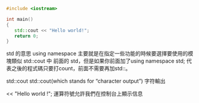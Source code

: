 ```cpp
#include <iostream>

int main()
{
   std::cout << "Hello world!";
   return 0;
}
```

std 的意思
	using namespace
	主要就是在指定一些功能的時候要選擇要使用的模塊類似 std::cout 中 前面的 std，但是如果你前面加了using namespace std; 代表之後的程式碼只要打count，前面不需要再加std::。

std::cout
	std::cout(which stands for “character output”)
	字符輸出

<< "Hello world !";
	 運算符號允許我們在控制台上顯示信息
	